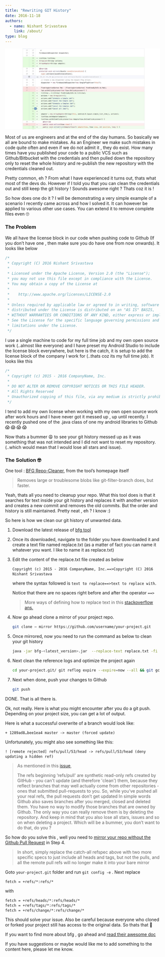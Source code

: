 ```yaml
---
title: "Rewriting GIT History"
date: 2016-11-18
authors:
  - name: Nishant Srivastava
    link: /about/
type: blog
---
```


![Banner](header.jpg)

Most of us are engineers and at the end of the day humans. So basically we all are bound to make mistakes. As an Engineer we make such mistakes in code quite often and even if we do not admit it , they do exist. How many times have you published your code to a public VCS such as Github/Bitbucket with the credentials and then pulled down the repository only to reset the whole history and re-publish the new repository with the credentials cleaned out.

<!--more-->

Pretty common, eh ? From what I have experienced it turns out, thats what most of the devs do. However if I told you that you can clean the credentials out and still keep the git history ! Sounds awesome right ? Thats coz it is !

So how does one do it ? I will be demonstrating a very simple example of a scenario I recently came across and how I solved it.
It can however be applied to various other use cases. You can extend it to remove complete files even 🙄

### The Problem

We all have the license block in our code when pushing code to Github (If you don’t have one , then make sure you do have one from now onwards). It looks like below

```java
/*
 * Copyright (C) 2016 Nishant Srivastava
 *
 * Licensed under the Apache License, Version 2.0 (the "License");
 * you may not use this file except in compliance with the License.
 * You may obtain a copy of the License at
 *
 *    http://www.apache.org/licenses/LICENSE-2.0
 *
 * Unless required by applicable law or agreed to in writing, software
 * distributed under the License is distributed on an "AS IS" BASIS,
 * WITHOUT WARRANTIES OR CONDITIONS OF ANY KIND, either express or implied.
 * See the License for the specific language governing permissions and
 * limitations under the License.
 */
```

I use a single machine to code for my full time job and my own open source work (..almost like everyone) and I have preset my Android Studio to include the license block everywhere, but here is the catch, it is setup to add the license block of the company I work for (..thats coz its my full time job). It looks like this

```java
/*
 * Copyright (c) 2015 - 2016 CompanyName, Inc.
 *
 * DO NOT ALTER OR REMOVE COPYRIGHT NOTICES OR THIS FILE HEADER.
 * All Rights Reserved
 * Unauthorized copying of this file, via any medium is strictly prohibited
 */
```

I tend to add my own license when working with my own open source work after work hours and I have never got it messed up , up until recently. I recently pushed one of the .java class of one my android libraries to Github 😱 😱 😱 😱

Now thats a bummer 😩 to see your git history messed up as it was something that was not intended and I did not want to reset my repository. (..which would mean that I would lose all stars and issue).

### The Solution 🤓

One tool : [BFG Repo-Cleaner](https://rtyley.github.io/bfg-repo-cleaner/), from the tool’s homepage itself

> Removes large or troublesome blobs like git-filter-branch does, but faster.

Yeah, thats all you need to cleanup your repo. What this tool does is that it searches for text inside your git history and replaces it with another version and creates a new commit and removes the old commits. But the order and history is still maintained. Pretty neat , eh ? I know :)

So here is how we clean our git history of unwanted data.

1. Download the latest release of [bfg tool](https://github.com/rtyley/bfg-repo-cleaner/releases)

1. Once its downloaded, navigate to the folder you have downloaded it and create a text file named replace.txt (as a matter of fact you can name it whatever you want. I like to name it as replace.txt)

1. Edit the content of the replace.txt file created as below

   ```
   Copyright (c) 2015 - 2016 CompanyName, Inc.==>Copyright (C) 2016 Nishant Srivastava
   ```

   where the syntax followed is `text to replace==>text to replace with`.

   Notice that there are no spaces right before and after the operator `==>`

   > More ways of defining how to replace text in this [stackoverflow ans.](http://stackoverflow.com/questions/4110652/how-to-substitute-text-from-files-in-git-history/15730571#15730571)

1. Now go ahead clone a mirror of your project repo.
   ```bash
   git clone — mirror https://github.com/username/your-project.git
   ```
1. Once mirrored, now you need to run the command as below to clean your git history
   ```bash
   java -jar bfg-<latest_version>.jar  --replace-text replace.txt -fi *.java  your-project.git/
   ```
1. Next clean the reference logs and optimize the project again
   ```bash
   cd your-project.git/ git reflog expire --expire=now --all && git gc --prune=now --aggressive
   ```
1. Next when done, push your changes to Github
   ```bash
   git push
   ```

DONE. That is all there is.

Ok, not really. Here is what you might encounter after you do a git push. Depending on your project size, you can get a lot of output.

Here is what a successful overwrite of a branch would look like:

```
+ 1289ad8…bee1ea4 master -> master (forced update)
```

Unfortunately, you might also see something like this:

```
! [remote rejected] refs/pull/53/head -> refs/pull/53/head (deny updating a hidden ref)
```

> As mentioned in this [issue](https://github.com/rtyley/bfg-repo-cleaner/issues/36#issuecomment-37877829),
>
> The refs beginning ‘refs/pull' are synthetic read-only refs created by GitHub - you can't update (and therefore 'clean') them, because they reflect branches that may well actually come from other repositories - ones that submitted pull-requests to you.
> So, while you’ve pushed all your real refs, the pull requests don’t get updated
> In simple words Github also saves branches after you merged, closed and deleted them. You have no way to modify those branches that are owned by Github. The only way you can really remove them is by deleting the repository. And keep in mind that you also lose all stars, issues and so on when deleting a project. Which will be a bummer, you don’t want to do that, do you ?

So how do you solve this , well you need to [mirror your repo without the Github Pull Request](http://christoph.ruegg.name/blog/git-howto-mirror-a-github-repository-without-pull-refs.html) in Step 4.

> In short, simply replace the catch-all refspec above with two more specific specs to just include all heads and tags, but not the pulls, and all the remote pull refs will no longer make it into your bare mirror

Goto `your-project.git` folder and run `git config -e` . Next replace

```
fetch = +refs/*:refs/*
```

with

```
fetch = +refs/heads/*:refs/heads/*
fetch = +refs/tags/*:refs/tags/*
fetch = +refs/change/*:refs/change/*
```

This should solve your issue.
Also be careful because everyone who cloned or forked your project still has access to the original data. So thats that 🤔

If you want to find more about bfg , go ahead and [read their awesome doc](https://rtyley.github.io/bfg-repo-cleaner/#usage)

If you have suggestions or maybe would like me to add something to the content here, please let me know.
